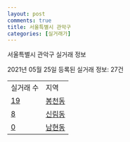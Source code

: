 ```yaml
---
layout: post
comments: true
title: 서울특별시 관악구
categories: [실거래가]
---
```


서울특별시 관악구 실거래 정보

2021년 05월 25일 등록된 실거래 정보: 27건


<table>
  <tr>
    <td>실거래 수</td>
    <td>지역</td>
  </tr>

  
  <tr>
    <td><a href="1162010100.html">19</a></td>
    <td><a href="1162010100.html">봉천동</a></td>
  </tr>
    

  <tr>
    <td><a href="1162010200.html">8</a></td>
    <td><a href="1162010200.html">신림동</a></td>
  </tr>
    

  <tr>
    <td><a href="1162010300.html">0</a></td>
    <td><a href="1162010300.html">남현동</a></td>
  </tr>
    


</table>
    